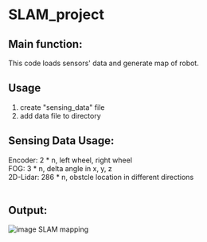 # SLAM_project
## Main function:
This code loads sensors' data and generate map of robot.
## Usage
1. create "sensing_data" file </br>
2. add data file to directory </br>
## Sensing Data Usage:
Encoder: 2 * n, left wheel, right wheel</br>
FOG: 3 * n, delta angle in x, y, z</br>
2D-Lidar: 286 * n, obstcle location in different directions</br>
</br>
## Output:
![image](https://user-images.githubusercontent.com/42241063/156458967-8ca6c6e6-b230-46c9-a8d1-4074050fef7e.png)
SLAM mapping
